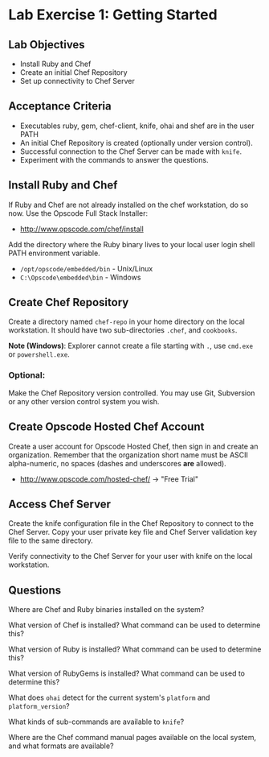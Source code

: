 # Lab Exercise 1: Getting Started

## Lab Objectives

* Install Ruby and Chef
* Create an initial Chef Repository
* Set up connectivity to Chef Server

## Acceptance Criteria

* Executables ruby, gem, chef-client, knife, ohai and shef are in the user PATH
* An initial Chef Repository is created (optionally under version control).
* Successful connection to the Chef Server can be made with `knife`.
* Experiment with the commands to answer the questions.

## Install Ruby and Chef

If Ruby and Chef are not already installed on the chef workstation,
do so now. Use the Opscode Full Stack Installer:

* http://www.opscode.com/chef/install

Add the directory where the Ruby binary lives to your local user login
shell PATH environment variable.

* `/opt/opscode/embedded/bin` - Unix/Linux
* `C:\Opscode\embedded\bin` - Windows

## Create Chef Repository

Create a directory named `chef-repo` in your home directory on the
local workstation. It should have two sub-directories `.chef`, and
`cookbooks`.

__Note (Windows)__: Explorer cannot create a file starting with `.`,
use `cmd.exe` or `powershell.exe`.

### Optional:

Make the Chef Repository version controlled. You may use Git,
Subversion or any other version control system you wish.

## Create Opscode Hosted Chef Account

Create a user account for Opscode Hosted Chef, then sign in and create
an organization. Remember that the organization short name must be
ASCII alpha-numeric, no spaces (dashes and underscores **are** allowed).

* http://www.opscode.com/hosted-chef/ -> "Free Trial"

## Access Chef Server

Create the knife configuration file in the Chef Repository to connect
to the Chef Server. Copy your user private key file and Chef Server
validation key file to the same directory.

Verify connectivity to the Chef Server for your user with knife on the
local workstation.

## Questions

Where are Chef and Ruby binaries installed on the system?

What version of Chef is installed? What command can be used to
determine this?

What version of Ruby is installed? What command can be used to
determine this?

What version of RubyGems is installed? What command can be used to
determine this?

What does `ohai` detect for the current system's `platform` and
`platform_version`?

What kinds of sub-commands are available to `knife`?

Where are the Chef command manual pages available on the local system, and what
formats are available?
